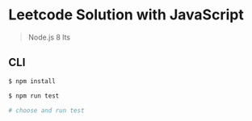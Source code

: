 # Leetcode Solution with JavaScript

> Node.js 8 lts

## CLI

```bash
$ npm install

$ npm run test

# choose and run test
```
